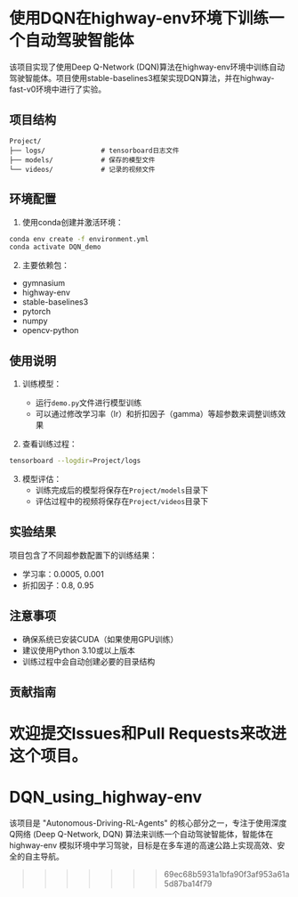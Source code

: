 # 使用DQN在highway-env环境下训练一个自动驾驶智能体

该项目实现了使用Deep Q-Network (DQN)算法在highway-env环境中训练自动驾驶智能体。项目使用stable-baselines3框架实现DQN算法，并在highway-fast-v0环境中进行了实验。

## 项目结构

```
Project/
├── logs/              # tensorboard日志文件
├── models/            # 保存的模型文件
└── videos/            # 记录的视频文件
```

## 环境配置

1. 使用conda创建并激活环境：
```bash
conda env create -f environment.yml
conda activate DQN_demo
```

2. 主要依赖包：
- gymnasium
- highway-env
- stable-baselines3
- pytorch
- numpy
- opencv-python

## 使用说明

1. 训练模型：
   - 运行`demo.py`文件进行模型训练
   - 可以通过修改学习率（lr）和折扣因子（gamma）等超参数来调整训练效果

2. 查看训练过程：
```bash
tensorboard --logdir=Project/logs
```

3. 模型评估：
   - 训练完成后的模型将保存在`Project/models`目录下
   - 评估过程中的视频将保存在`Project/videos`目录下

## 实验结果

项目包含了不同超参数配置下的训练结果：
- 学习率：0.0005, 0.001
- 折扣因子：0.8, 0.95

## 注意事项

- 确保系统已安装CUDA（如果使用GPU训练）
- 建议使用Python 3.10或以上版本
- 训练过程中会自动创建必要的目录结构

## 贡献指南

欢迎提交Issues和Pull Requests来改进这个项目。
=======
# DQN_using_highway-env
该项目是 "Autonomous-Driving-RL-Agents" 的核心部分之一，专注于使用深度Q网络 (Deep Q-Network, DQN) 算法来训练一个自动驾驶智能体，智能体在 highway-env 模拟环境中学习驾驶，目标是在多车道的高速公路上实现高效、安全的自主导航。
>>>>>>> 69ec68b5931a1bfa90f3af953a61a5d87ba14f79
